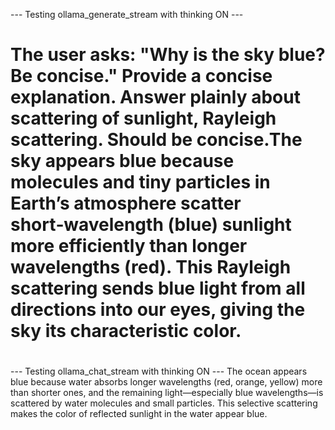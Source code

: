 --- Testing ollama_generate_stream with thinking ON ---
# <thinking>
# The user asks: "Why is the sky blue? Be concise." Provide a concise explanation. Answer plainly about scattering of sunlight, Rayleigh scattering. Should be concise.The sky appears blue because molecules and tiny particles in Earth’s atmosphere scatter short‑wavelength (blue) sunlight more efficiently than longer wavelengths (red). This Rayleigh scattering sends blue light from all directions into our eyes, giving the sky its characteristic color.
# </thinking>



--- Testing ollama_chat_stream with thinking ON ---
The ocean appears blue because water absorbs longer wavelengths (red, orange, yellow) more than shorter ones, and the remaining light—especially blue wavelengths—is scattered by water molecules and small particles. This selective scattering makes the color of reflected sunlight in the water appear blue.
